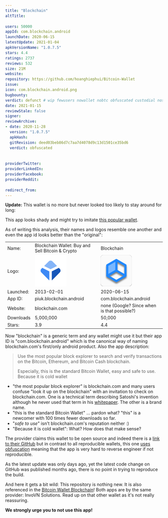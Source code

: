 ```yaml
---
title: "Blockchain"
altTitle: 

users: 50000
appId: com.blockchain.android
launchDate: 2020-06-15
latestUpdate: 2021-01-04
apkVersionName: "1.0.7.5"
stars: 4.4
ratings: 2737
reviews: 532
size: 21M
website: 
repository: https://github.com/hoanghiephui/Bitcoin-Wallet
issue: 
icon: com.blockchain.android.png
bugbounty: 
verdict: defunct # wip fewusers nowallet nobtc obfuscated custodial nosource nonverifiable reproducible bounty defunct
date: 2021-01-15
reviewStale: false
signer: 
reviewArchive:
- date: 2020-11-28
  version: "1.0.7.5"
  apkHash: 
  gitRevision: deed03beb86d7c7aa7d4078d9c13d1501ce35bd6
  verdict: obfuscated


providerTwitter: 
providerLinkedIn: 
providerFacebook: 
providerReddit: 

redirect_from:
---
```



**Update:** This wallet is no more but never looked too likely to stay around
for long:

This app looks shady and might try to imitate
[this popular wallet](/piuk.blockchain.android/).

As of writing this analysis, their names and logos resemble one another and even
the app id looks better than the "original":

<table>
<tr><td>Name:</td><td>Blockchain Wallet: Buy and Sell Bitcoin & Crypto</td><td>Blockchain</td></tr>
<tr><td>Logo:</td><td><img src="/images/wallet_icons/android/small/piuk.blockchain.android.png"></td><td><img src="/images/wallet_icons/android/small/com.blockchain.android.png"></td></tr>
<tr><td>Launched:</td><td>2013-02-01</td><td>2020-06-15</td></tr>
<tr><td>App ID:</td><td>piuk.blockchain.android</td><td>com.blockchain.android</td></tr>
<tr><td>Website:</td><td>blockchain.com</td><td>none (Google? Since when is that possible?)</td></tr>
<tr><td>Downloads</td><td>5,000,000</td><td>50,000</td></tr>
<tr><td>Stars:</td><td>3.9</td><td>4.4</td></tr>
</table>

Now "blockchain" is a generic term and any wallet might use it but their app ID
is "com.blockchain.android" which is the canonical way of naming blockchain.com's
first/only android product. Also the app description:

> Use the most popular block explorer to search and verify transactions on the
  Bitcoin, Ethereum, and Bitcoin Cash blockchain.
> 
> Especially, this is the standard Bitcoin Wallet, easy and safe to use. Because
  it is cold wallet

* "the most popular block explorer" is blockchain.com and many users confuse
  "look it up on the blockchain" with an invitation to check on blockchain.com.
  One is a technical term describing Satoshi's invention although he never used
  that term in his [whitepaper](https://bitcoin.org/bitcoin.pdf). The other is a
  brand name.
* "this is the standard Bitcoin Wallet" ... pardon what? "this" is a newcomer
  with 100 times fewer downloads so far.
* "*safe to use*" isn't blockchain.com's reputation neither :)
* "Because it is cold wallet": What? How does that make sense?

The provider claims this wallet to be open source and indeed there is a
[link to their GitHub](https://github.com/hoanghiephui/Bitcoin-Wallet) but in
contrast to all reproducible wallets, this one
[uses obfuscation](https://github.com/hoanghiephui/Bitcoin-Wallet/blob/master/mobile/build.gradle#L43)
meaning that the app is very hard to reverse engineer if not reproducible.

As the latest update was only days ago, yet the latest code change on GitHub was
published months ago, there is no point in trying to reproduce the build.

And here it gets a bit wild: This repository is nothing new. It is also
referenced in the [Bitcoin Wallet Blockchain](/com.bitcoin.wallet.btc/)!
Both apps are by the same provider: InvoVN Solutions. Read up on that other
wallet as it's not really reassuring.

**We strongly urge you to not use this app!**

